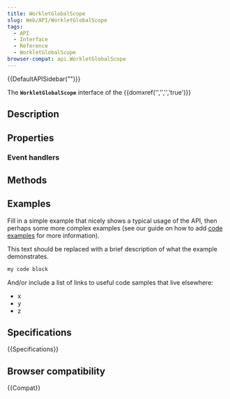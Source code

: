 ```yaml
---
title: WorkletGlobalScope
slug: Web/API/WorkletGlobalScope
tags:
  - API
  - Interface
  - Reference
  - WorkletGlobalScope
browser-compat: api.WorkletGlobalScope
---
```

{{DefaultAPISidebar("")}}

The **`WorkletGlobalScope`** interface of the {{domxref('','','','true')}} 

## Description

 

## Properties



### Event handlers



## Methods



## Examples

Fill in a simple example that nicely shows a typical usage of the API, then perhaps some more complex examples (see our guide on how to add [code examples](/en-US/docs/MDN/Contribute/Structures/Code_examples) for more information).

This text should be replaced with a brief description of what the example demonstrates.

```js
my code block
```

And/or include a list of links to useful code samples that live elsewhere:

*   x
*   y
*   z

## Specifications

{{Specifications}}

## Browser compatibility

{{Compat}}

